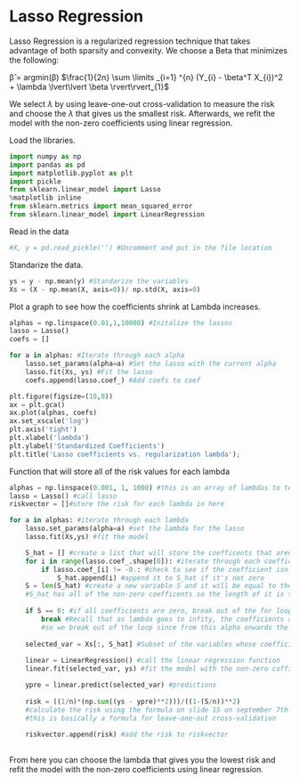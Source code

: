# Lasso Regression

Lasso Regression is a regularized regression technique that takes advantage of both sparsity and convexity. We choose a Beta that minimizes the following:

β̂ = argmin(β) $\frac{1}{2n}  \sum \limits _{i=1} ^{n} (Y_{i} - \beta^T X_{i})^2 + \lambda \lvert\lvert \beta \rvert\rvert_{1}$

We select $\lambda$ by using leave-one-out cross-validation to measure the risk and choose the $\lambda$ that gives us the smallest risk. Afterwards, we refit the model with the non-zero coefficients using linear regression. 

Load the libraries.


```python
import numpy as np
import pandas as pd
import matplotlib.pyplot as plt
import pickle
from sklearn.linear_model import Lasso
%matplotlib inline
from sklearn.metrics import mean_squared_error
from sklearn.linear_model import LinearRegression
```

Read in the data


```python
#X, y = pd.read_pickle('') #Uncomment and put in the file location
```

Standarize the data.


```python
ys = y - np.mean(y) #Standarize the variables
Xs = (X - np.mean(X, axis=0))/ np.std(X, axis=0)
```

Plot a graph to see how the coefficients shrink at Lambda increases. 


```python
alphas = np.linspace(0.01,1,10000) #Initalize the lassos
lasso = Lasso() 
coefs = []

for a in alphas: #Iterate through each alpha
    lasso.set_params(alpha=a) #Set the lasso with the current alpha
    lasso.fit(Xs, ys) #Fit the lasso
    coefs.append(lasso.coef_) #Add coefs to coef

plt.figure(figsize=(10,8))    
ax = plt.gca()
ax.plot(alphas, coefs)
ax.set_xscale('log')
plt.axis('tight')
plt.xlabel('lambda')
plt.ylabel('Standardized Coefficients')
plt.title('Lasso coefficients vs. regularization lambda');
```

Function that will store all of the risk values for each lambda


```python
alphas = np.linspace(0.001, 1, 1000) #this is an array of lambdas to test
lasso = Lasso() #call lasso
riskvector = []#store the risk for each lambda in here

for a in alphas: #iterate through each lambda
    lasso.set_params(alpha=a) #set the lambda for the lasso
    lasso.fit(Xs,ys) #fit the model

    S_hat = [] #create a list that will store the coefficents that aren't zero
    for i in range(lasso.coef_.shape[0]): #iterate through each coefficient
        if lasso.coef_[i] != -0.: #check to see if the coefficient isn't zero
            S_hat.append(i) #append it to S_hat if it's not zero
    S = len(S_hat) #create a new variable S and it will be equal to the length of S_hat
    #S_hat has all of the non-zero coefficents so the length of it is the total number of non-zero coefs
    
    if S == 0: #if all coefficients are zero, break out of the for loop
        break #Recall that as lambda goes to infity, the coefficients approach 0
        #so we break out of the loop since from this alpha onwards the coefs will be zero
    
    selected_var = Xs[:, S_hat] #Subset of the variables whose coefficients aren't zero
    
    linear = LinearRegression() #call the linear regression function
    linear.fit(selected_var, ys) #fit the model with the non-zero cofficients

    ypre = linear.predict(selected_var) #predictions
    
    risk = ((1/n)*(np.sum((ys - ypre)**2)))/((1-(S/n))**2)
    #calculate the risk using the formula on slide 15 on september 7th lecture
    #this is basically a formula for leave-one-out cross-validation
    
    riskvector.append(risk) #add the risk to riskvector
    
```

From here you can choose the lambda that gives you the lowest risk and refit the model with the non-zero coefficients using linear regression. 


```python

```
